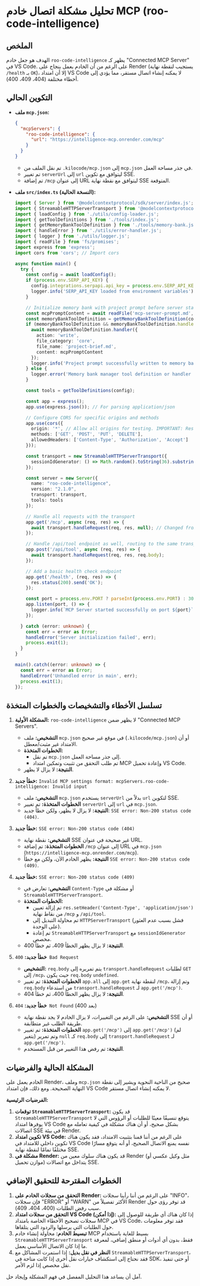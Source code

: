 # تحليل مشكلة اتصال خادم MCP (roo-code-intelligence)

## الملخص
الهدف هو جعل خادم `roo-code-intelligence` يظهر كـ "Connected MCP Server" في VS Code. على الرغم من أن الخادم يعمل بنجاح على Render (يستجيب لنقطة نهاية `/health` بـ `OK`)، إلا أن امتداد VS Code لا يمكنه إنشاء اتصال مستقر، مما يؤدي إلى أخطاء مختلفة (404، 409، 400).

## التكوين الحالي
*   **ملف `mcp.json`:**
    ```json
    {
      "mcpServers": {
        "roo-code-intelligence": {
          "url": "https://intelligence-mcp.onrender.com/mcp"
        }
      }
    }
    ```
    *   تم نقل الملف من `.kilocode/mcp.json` إلى `mcp.json` في جذر مساحة العمل.
    *   تم تغيير `serverUrl` إلى `url` ليتوافق مع تكوين SSE.
    *   تم إضافة `/mcp` إلى عنوان URL ليتوافق مع نقطة نهاية SSE المتوقعة.

*   **ملف `src/index.ts` (النسخة الحالية):**
    ```typescript
    import { Server } from '@modelcontextprotocol/sdk/server/index.js';
    import { StreamableHTTPServerTransport } from '@modelcontextprotocol/sdk/server/streamableHttp.js';
    import { loadConfig } from './utils/config-loader.js';
    import { getToolDefinitions } from './tools/index.js';
    import { getMemoryBankToolDefinition } from './tools/memory-bank.js'; // Import directly
    import { handleError } from './utils/error-handler.js';
    import { logger } from './utils/logger.js';
    import { readFile } from 'fs/promises';
    import express from 'express';
    import cors from 'cors'; // Import cors

    async function main() {
      try {
        const config = await loadConfig();
        if (process.env.SERP_API_KEY) {
          config.integrations.serpapi.api_key = process.env.SERP_API_KEY;
          logger.info('SERP_API_KEY loaded from environment variables');
        }

        // Initialize memory bank with project prompt before server starts
        const mcpPromptContent = await readFile('mcp-server-prompt.md', 'utf-8');
        const memoryBankToolDefinition = getMemoryBankToolDefinition(config); // Get the tool definition
        if (memoryBankToolDefinition && memoryBankToolDefinition.handler) {
          await memoryBankToolDefinition.handler({
            action: 'write',
            file_category: 'core',
            file_name: 'project-brief.md',
            content: mcpPromptContent
          });
          logger.info('Project prompt successfully written to memory bank.');
        } else {
          logger.error('Memory bank manager tool definition or handler is missing.');
        }

        const tools = getToolDefinitions(config);

        const app = express();
        app.use(express.json()); // For parsing application/json

        // Configure CORS for specific origins and methods
        app.use(cors({
          origin: '*', // Allow all origins for testing. IMPORTANT: Restrict this in production!
          methods: ['GET', 'POST', 'PUT', 'DELETE'],
          allowedHeaders: ['Content-Type', 'Authorization', 'Accept']
        }));

        const transport = new StreamableHTTPServerTransport({
          sessionIdGenerator: () => Math.random().toString(36).substring(2, 15) + Math.random().toString(36).substring(2, 15),
        });

        const server = new Server({
          name: "roo-code-intelligence",
          version: "2.1.0",
          transport: transport,
          tools: tools
        });

        // Handle all requests with the transport
        app.get('/mcp', async (req, res) => {
          await transport.handleRequest(req, res, null); // Changed from req.body to null
        });

        // Handle /api/tool endpoint as well, routing to the same transport
        app.post('/api/tool', async (req, res) => {
          await transport.handleRequest(req, res, req.body);
        });

        // Add a basic health check endpoint
        app.get('/health', (req, res) => {
          res.status(200).send('OK');
        });

        const port = process.env.PORT ? parseInt(process.env.PORT) : 3000;
        app.listen(port, () => {
          logger.info(`MCP Server started successfully on port ${port}`);
        });

      } catch (error: unknown) {
        const err = error as Error;
        handleError('Server initialization failed', err);
        process.exit(1);
      }
    }

    main().catch((error: unknown) => {
      const err = error as Error;
      handleError('Unhandled error in main', err);
      process.exit(1);
    });
    ```

## تسلسل الأخطاء والتشخيصات والخطوات المتخذة

1.  **المشكلة الأولية:** `roo-code-intelligence` لا يظهر ضمن "Connected MCP Servers".
    *   **التشخيص:** ملف `mcp.json` في موقع غير صحيح (`.kilocode/mcp.json`) أو أن الامتداد غير مثبت/معطل.
    *   **الخطوات المتخذة:**
        *   تم نقل `mcp.json` إلى جذر مساحة العمل.
        *   تم طلب التحقق من تثبيت وتمكين امتداد MCP وإعادة تحميل VS Code.
    *   **النتيجة:** لا يزال لا يظهر.

2.  **خطأ جديد:** `Invalid MCP settings format: mcpServers.roo-code-intelligence: Invalid input`
    *   **التشخيص:** ملف `mcp.json` يستخدم `serverUrl` بدلاً من `url` لتكوين SSE.
    *   **الخطوات المتخذة:** تم تغيير `serverUrl` إلى `url` في `mcp.json`.
    *   **النتيجة:** لا يزال لا يظهر، ولكن خطأ جديد: `SSE error: Non-200 status code (404)`.

3.  **خطأ جديد:** `SSE error: Non-200 status code (404)`
    *   **التشخيص:** نقطة نهاية SSE غير صحيحة في عنوان URL.
    *   **الخطوات المتخذة:** تم إضافة `/mcp` إلى عنوان URL في `mcp.json` (`https://intelligence-mcp.onrender.com/mcp`).
    *   **النتيجة:** يظهر الخادم الآن، ولكن مع خطأ `SSE error: Non-200 status code (409)`.

4.  **خطأ جديد:** `SSE error: Non-200 status code (409)`
    *   **التشخيص:** تعارض في `Content-Type` أو مشكلة في `StreamableHTTPServerTransport`.
    *   **الخطوات المتخذة:**
        *   تم إزالة تعيين `res.setHeader('Content-Type', 'application/json')` من نقاط نهاية `/mcp` و `/api/tool`.
        *   تم محاولة التبديل إلى `HTTPServerTransport` (فشل بسبب عدم العثور على الوحدة).
        *   تم إعادة `StreamableHTTPServerTransport` مع `sessionIdGenerator` مخصص.
    *   **النتيجة:** لا يزال يظهر الخطأ 409، ثم خطأ 400.

5.  **خطأ جديد:** `400 Bad Request`
    *   **التشخيص:** `req.body` يتم تمريره إلى `transport.handleRequest` لطلبات `GET` إلى `/mcp`، حيث يكون `req.body` `undefined`.
    *   **الخطوات المتخذة:** تم تغيير `app.all` إلى `app.get` لنقطة نهاية `/mcp`، وتم إزالة `req.body` من استدعاء `transport.handleRequest` لـ `app.get('/mcp')`.
    *   **النتيجة:** لا يزال يظهر الخطأ 400، ثم خطأ 404.

6.  **خطأ جديد:** `404 Not Found` (بعد 400)
    *   **التشخيص:** على الرغم من التغييرات، لا يزال الخادم لا يجد نقطة نهاية SSE أو أن طريقة الطلب غير متطابقة.
    *   **الخطوات المتخذة:** تم تغيير `app.get('/mcp')` إلى `app.get('/mcp')` (لم يتغير) وتم تمرير `null` كـ `req.body` إلى `transport.handleRequest` لـ `app.get('/mcp')`.
    *   **النتيجة:** تم رفض هذا التغيير من قبل المستخدم.

## المشكلة الحالية والفرضيات

الخادم يعمل على Render، وملف `mcp.json` صحيح من الناحية النحوية ويشير إلى نقطة النهاية الصحيحة. ومع ذلك، فإن امتداد VS Code لا يمكنه إنشاء اتصال مستقر.

**الفرضيات الرئيسية:**

1.  **توقعات `StreamableHTTPServerTransport`:** قد يكون `StreamableHTTPServerTransport` يتوقع تنسيقًا معينًا للطلبات أو الرؤوس التي لا يوفرها امتداد VS Code بشكل صحيح، أو أن هناك مشكلة في كيفية تعامله مع اتصالات SSE في بيئة Render.
2.  **تكوين امتداد VS Code:** على الرغم من أننا قمنا بتثبيت الامتداد، فقد يكون هناك تكوين داخلي للامتداد في VS Code نفسه يمنع الاتصال الصحيح، أو أنه يتوقع مسارًا مختلفًا تمامًا لنقطة نهاية SSE.
3.  **مشكلة في Render:** قد يكون هناك سلوك معين من Render (مثل وكيل عكسي أو موازن تحميل) يتداخل مع اتصالات SSE.

## الخطوات المقترحة للتحقيق الإضافي

1.  **التحقق من سجلات الخادم على Render:** على الرغم من أننا رأينا سجلات "INFO"، فإن سجلات "ERROR" أو "WARN" الأكثر تفصيلاً من Render قد توفر رؤى حول سبب رفض الطلبات (400، 404، 409).
2.  **التحقق من سجلات امتداد VS Code (إذا أمكن):** إذا كان هناك أي طريقة للوصول إلى سجلات تصحيح الأخطاء الخاصة بامتداد MCP في VS Code، فقد توفر معلومات حول الطلبات التي يرسلها والردود التي يتلقاها.
3.  **تبسيط الخادم:** محاولة إنشاء خادم MCP بسيط للغاية باستخدام `StreamableHTTPServerTransport` فقط، بدون أي أدوات أو منطق إضافي، لمعرفة ما إذا كان الاتصال الأساسي يعمل.
4.  **النظر في نقل بديل:** إذا استمرت المشاكل مع `StreamableHTTPServerTransport`، فقد نحتاج إلى استكشاف خيارات نقل أخرى إذا كانت متاحة في SDK، أو حتى تنفيذ نقل مخصص إذا لزم الأمر.

آمل أن يساعد هذا التحليل المفصل في فهم المشكلة وإيجاد حل.